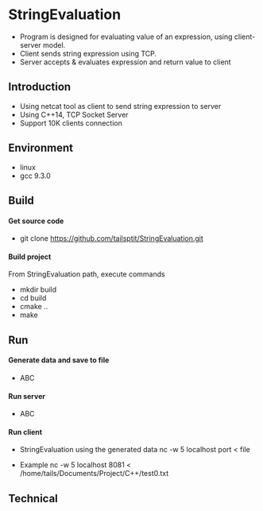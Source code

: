 # StringEvaluation
- Program is designed for evaluating value of an expression, using client-server model.
- Client sends string expression using TCP. 
- Server accepts & evaluates expression and return value to client
  

## Introduction
- Using netcat tool as client to send string expression to server  
- Using C++14, TCP Socket Server
- Support 10K clients connection

## Environment
- linux
- gcc 9.3.0

## Build
#### Get source code
- git clone https://github.com/tailsptit/StringEvaluation.git
#### Build project
From StringEvaluation path, execute commands
- mkdir build
- cd build
- cmake ..
- make  

## Run
#### Generate data and save to file
- ABC
#### Run server
- ABC
#### Run client
- StringEvaluation using the generated data
   nc -w 5 localhost port < file
   
- Example
   nc -w 5 localhost 8081 < /home/tails/Documents/Project/C++/test0.txt
 
## Technical
